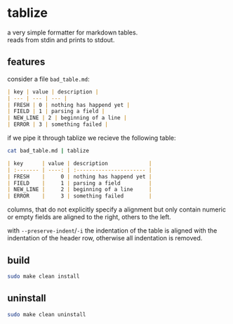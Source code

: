 
# tablize

a very simple formatter for markdown tables. \
reads from stdin and prints to stdout.

## features

consider a file `bad_table.md`:
```markdown
| key | value | description |
| --- | --- | --- |
| FRESH | 0 | nothing has happend yet |
| FIELD | 1 | parsing a field |
| NEW_LINE | 2 | beginning of a line |
| ERROR | 3 | something failed |
```

if we pipe it through tablize we recieve the following table:

```sh
cat bad_table.md | tablize
```

```markdown
| key      | value | description             |
| :------- | ----: | :---------------------- |
| FRESH    |     0 | nothing has happend yet |
| FIELD    |     1 | parsing a field         |
| NEW_LINE |     2 | beginning of a line     |
| ERROR    |     3 | something failed        |
```

columns, that do not explicitly specify a alignment but only contain numeric or empty fields are aligned to the right, others to the left.

with `--preserve-indent`/`-i` the indentation of the table is aligned with the indentation of the header row, otherwise all indentation is removed.

## build

```sh
sudo make clean install
```

## uninstall

```sh
sudo make clean uninstall
```

